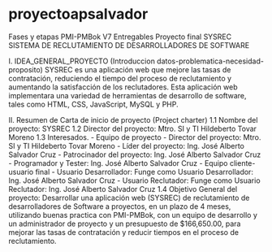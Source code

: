 # proyectoapsalvador
Fases y etapas PMI-PMBok V7 Entregables Proyecto final SYSREC SISTEMA DE RECLUTAMIENTO DE DESARROLLADORES DE SOFTWARE

I. IDEA_GENERAL_PROYECTO (Introduccion datos-problematica-necesidad-proposito)
  SYSREC es una aplicación web que mejore las tasas de contratación, reduciendo el tiempo del proceso de reclutamiento y aumentando la satisfacción de los 
  reclutadores. Esta aplicación web implementara una variedad de herramientas de desarrollo de software, tales como HTML, CSS, JavaScript, MySQL y PHP.

II. Resumen de Carta de inicio de proyecto (Project charter)
  1.1 Nombre del proyecto: SYSREC
  1.2 Director del proyecto: Mtro. SI y TI Hildeberto Tovar Moreno
  1.3 Interesados.
    - Equipo de proyecto
      - Director del proyecto: Mtro. SI y TI Hildeberto Tovar Moreno
      - Líder del proyecto: Ing. José Alberto Salvador Cruz
      - Patrocinador del proyecto: Ing. José Alberto Salvador Cruz
      - Programador y Tester: Ing. José Alberto Salvador Cruz
    - Equipo cliente-usuario final
      - Usuario Desarrollador: Funge como Usuario Desarrollador: Ing. José Alberto Salvador Cruz
      - Usuario Reclutador: Funge como Usuario Reclutador: Ing. José Alberto Salvador Cruz
  1.4 Objetivo General del proyecto: Desarrollar una aplicación web (SYSREC) de reclutamiento de desarrolladores de Software a proyectos, en un 
  plazo de 4 meses, utilizando buenas practica con PMI-PMBok, con un equipo de desarrollo y un administrador de proyecto y un presupuesto de $166,650.00, 
  para mejorar las tasas de contratación y reducir tiempos en el proceso de reclutamiento.
  
    
